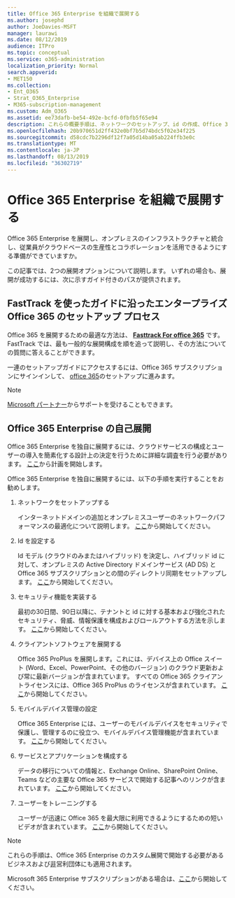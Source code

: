```yaml
---
title: Office 365 Enterprise を組織で展開する
ms.author: josephd
author: JoeDavies-MSFT
manager: laurawi
ms.date: 08/12/2019
audience: ITPro
ms.topic: conceptual
ms.service: o365-administration
localization_priority: Normal
search.appverid:
- MET150
ms.collection:
- Ent_O365
- Strat_O365_Enterprise
- M365-subscription-management
ms.custom: Adm_O365
ms.assetid: ee73dafb-be54-492e-bcfd-0fbfb5f65e94
description: これらの概要手順は、ネットワークのセットアップ、id の作成、Office 365 ProPlus の展開、データの移行、組織内のユーザーが Office 365 の使用を開始する際に役立つように設計されています。
ms.openlocfilehash: 20b970651d2ff432e0bf7b5d74bdc5f02e34f225
ms.sourcegitcommit: d58cdc7b2296df12f7a05d14ba05ab224ffb3e0c
ms.translationtype: MT
ms.contentlocale: ja-JP
ms.lasthandoff: 08/13/2019
ms.locfileid: "36302719"
---
```

# <a name="deploy-office-365-enterprise-for-your-organization"></a>Office 365 Enterprise を組織で展開する

Office 365 Enterprise を展開し、オンプレミスのインフラストラクチャと統合し、従業員がクラウドベースの生産性とコラボレーションを活用できるようにする準備ができていますか。

この記事では、2つの展開オプションについて説明します。 いずれの場合も、展開が成功するには、次に示すガイド付きのパスが提供されます。

## <a name="guided-enterprise-office-365-setup-process-with-fasttrack"></a>FastTrack を使ったガイドに沿ったエンタープライズ Office 365 のセットアップ プロセス

Office 365 を展開するための最適な方法は、 **[Fasttrack For office 365](https://docs.microsoft.com/fasttrack/O365-fasttrack-benefit-for-office-365)** です。 FastTrack では、最も一般的な展開構成を順を追って説明し、その方法についての質問に答えることができます。 

一連のセットアップガイドにアクセスするには、Office 365 サブスクリプションにサインインして、 [office 365](https://aka.ms/o365fasttrack)のセットアップに進みます。

>[!Note]
>[Microsoft パートナー](https://www.microsoft.com/solution-providers/home)からサポートを受けることもできます。
>

## <a name="self-deployment-of-office-365-enterprise"></a>Office 365 Enterprise の自己展開

Office 365 Enterprise を独自に展開するには、クラウドサービスの構成とユーザーの導入を簡素化する設計上の決定を行うために詳細な調査を行う必要があります。 [ここ](get-your-organization-ready-for-office-365.md)から計画を開始します。

Office 365 Enterprise を独自に展開するには、以下の手順を実行することをお勧めします。

1. ネットワークをセットアップする

   インターネットドメインの追加とオンプレミスユーザーのネットワークパフォーマンスの最適化について説明します。 [ここ](set-up-network-for-office-365.md)から開始してください。
 
2. Id を設定する

   Id モデル (クラウドのみまたはハイブリッド) を決定し、ハイブリッド id に対して、オンプレミスの Active Directory ドメインサービス (AD DS) と Office 365 サブスクリプションとの間のディレクトリ同期をセットアップします。 [ここ](protect-your-global-administrator-accounts.md)から開始してください。

3. セキュリティ機能を実装する

   最初の30日間、90日以降に、テナントと id に対する基本および強化されたセキュリティ、脅威、情報保護を構成およびロールアウトする方法を示します。 [ここ](https://docs.microsoft.com/office365/securitycompliance/security-roadmap)から開始してください。
 
4. クライアントソフトウェアを展開する

   Office 365 ProPlus を展開します。これには、デバイス上の Office スイート (Word、Excel、PowerPoint、その他のバージョン) のクラウド更新および常に最新バージョンが含まれています。 すべての Office 365 クライアントライセンスには、Office 365 ProPlus のライセンスが含まれています。 [ここ](https://docs.microsoft.com/DeployOffice/deployment-guide-for-office-365-proplus)から開始してください。
 
5. モバイルデバイス管理の設定

   Office 365 Enterprise には、ユーザーのモバイルデバイスをセキュリティで保護し、管理するのに役立つ、モバイルデバイス管理機能が含まれています。 [ここ](https://support.office.com/article/set-up-mobile-device-management-mdm-in-office-365-dd892318-bc44-4eb1-af00-9db5430be3cd)から開始してください。
 
6. サービスとアプリケーションを構成する

   データの移行についての情報と、Exchange Online、SharePoint Online、Teams などの主要な Office 365 サービスで開始する記事へのリンクが含まれています。 [ここ](configure-services-and-applications.md)から開始してください。
 
7. ユーザーをトレーニングする

   ユーザーが迅速に Office 365 を最大限に利用できるようにするための短いビデオが含まれています。 [ここ](https://docs.microsoft.com/office365/admin/admin-overview/get-started-with-office-365#training-resources-for-your-users)から開始してください。
 

>[!Note]
>これらの手順は、Office 365 Enterprise のカスタム展開で開始する必要があるビジネスおよび[非](https://go.microsoft.com/fwlink/?LinkId=627221)営利団体にも適用されます。 
>

Microsoft 365 Enterprise サブスクリプションがある場合は、[ここ](https://docs.microsoft.com/microsoft-365/enterprise/deploy-microsoft-365-enterprise)から開始してください。
